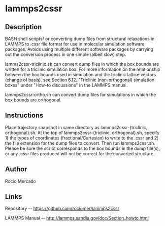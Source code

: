# lammps2cssr

## Description
BASH shell scriptsf or converting dump files from structural relaxations in LAMMPS to .cssr file format for use in molecular simulation software packages. Avoids using multiple different software packages by carrying out the conversion process in one simple (albeit slow) step.

lamms2cssr-triclinic.sh can convert dump files in which the box bounds are written for a triclinic simulation box. For more information on the relationship between the box bounds used in simulation and the triclinic lattice vectors (change of basis), see Section 6.12. "Triclinic (non-orthogonal) simulation boxes" under "How-to discussions" in the LAMMPS manual.

lammps2cssr-ortho.sh can convert dump files for simulations in which the box bounds are orthogonal.

## Instructions
Place trajectory snapshot in same directory as lammps2cssr-{triclinic, orthogonal}.sh. At the top of lammps2cssr-{triclinic, orthogonal}.sh, specify 1) the types of coordinates (fractional/Cartesian) to write to the .cssr and 2) the file extension for the dump files to convert. Then run lammps2cssr.sh. Please be sure the script corresponds to the box bounds in the dump file(s), or any .cssr files produced will not be correct for the converted structure.

## Author
Rocío Mercado

## Links 
Repository -- https://github.com/rociomer/lammps2cssr

LAMMPS Manual -- http://lammps.sandia.gov/doc/Section_howto.html
